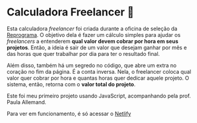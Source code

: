 # Calculadora Freelancer :money_with_wings:	

Esta calculadora *freelancer* foi criada durante a oficina de seleção da [Reprograma](https://reprograma.com.br/). O objetivo dela é fazer um cálculo simples para ajudar os *freelancers* a entenderem **qual valor devem cobrar por hora em seus projetos**. Então, a ideia é sair de um valor que desejam ganhar por mês e das horas que quer trabalhar por dia para ter o resultado final.

Além disso, também há um segredo no código, que abre um extra no coração no fim da página. É a conta inversa. Nela, o freelancer coloca qual valor quer cobrar por hora e quantas horas quer dedicar aquele projeto. O sistema, então, retorna com o **valor total do projeto**.

Este foi meu primeiro projeto usando JavaScript, acompanhando pela prof. Paula Allemand.

Para ver em funcionamento, é só acessar o [Netlify](https://workshop-backend-clara-savelli.netlify.app/)

